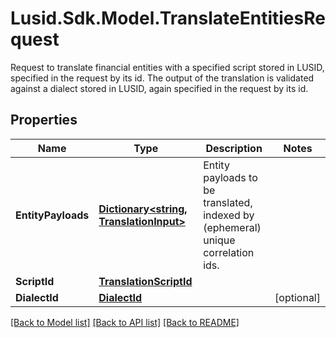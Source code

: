 # Lusid.Sdk.Model.TranslateEntitiesRequest
Request to translate financial entities with a specified script stored in LUSID,  specified in the request by its id. The output of the translation is validated against a dialect stored in LUSID,  again specified in the request by its id.

## Properties

Name | Type | Description | Notes
------------ | ------------- | ------------- | -------------
**EntityPayloads** | [**Dictionary&lt;string, TranslationInput&gt;**](TranslationInput.md) | Entity payloads to be translated, indexed by (ephemeral) unique correlation ids. | 
**ScriptId** | [**TranslationScriptId**](TranslationScriptId.md) |  | 
**DialectId** | [**DialectId**](DialectId.md) |  | [optional] 

[[Back to Model list]](../README.md#documentation-for-models) [[Back to API list]](../README.md#documentation-for-api-endpoints) [[Back to README]](../README.md)

